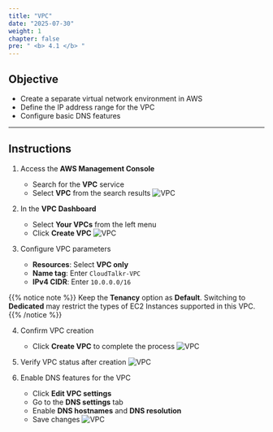 ```yaml
---
title: "VPC"
date: "2025-07-30"
weight: 1
chapter: false
pre: " <b> 4.1 </b> "
---
```


## Objective

- Create a separate virtual network environment in AWS
- Define the IP address range for the VPC
- Configure basic DNS features

---

## Instructions

1. Access the **AWS Management Console**

   - Search for the **VPC** service
   - Select **VPC** from the search results
     ![VPC](/images/4.networking/vpc01.png)

2. In the **VPC Dashboard**

   - Select **Your VPCs** from the left menu
   - Click **Create VPC**
     ![VPC](/images/4.networking/vpc02.png)

3. Configure VPC parameters

   - **Resources**: Select **VPC only**
   - **Name tag**: Enter `CloudTalkr-VPC`
   - **IPv4 CIDR**: Enter `10.0.0.0/16`

{{% notice note %}}
Keep the **Tenancy** option as **Default**. Switching to **Dedicated** may restrict the types of EC2 Instances supported in this VPC.
{{% /notice %}}

4. Confirm VPC creation

   - Click **Create VPC** to complete the process
     ![VPC](/images/4.networking/vpc03.png)

5. Verify VPC status after creation
   ![VPC](/images/4.networking/vpc04.png)
6. Enable DNS features for the VPC

   - Click **Edit VPC settings**
   - Go to the **DNS settings** tab
   - Enable **DNS hostnames** and **DNS resolution**
   - Save changes
     ![VPC](/images/4.networking/vpc05.png)
